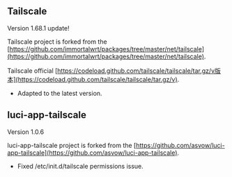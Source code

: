 ## Tailscale
Version 1.68.1 update!

Tailscale project is forked from the [https://github.com/immortalwrt/packages/tree/master/net/tailscale](https://github.com/immortalwrt/packages/tree/master/net/tailscale).

Tailscale official [https://codeload.github.com/tailscale/tailscale/tar.gz/v版本](https://codeload.github.com/tailscale/tailscale/tar.gz/v).

- Adapted to the latest version.


## luci-app-tailscale
Version 1.0.6

luci-app-tailscale project is forked from the [https://github.com/asvow/luci-app-tailscale](https://github.com/asvow/luci-app-tailscale).

- Fixed /etc/init.d/tailscale permissions issue.

